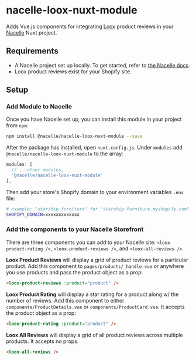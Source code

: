 # nacelle-loox-nuxt-module

Adds Vue.js components for integrating [Loox](https://loox.app/) product reviews in your [Nacelle](https://getnacelle.com/) Nuxt project.

## Requirements

- A Nacelle project set up locally. To get started, refer to [the Nacelle docs](https://docs.getnacelle.com).
- Loox product reviews exist for your Shopify site.

## Setup

### Add Module to Nacelle

Once you have Nacelle set up, you can install this module in your project from `npm`:

```sh
npm install @nacelle/nacelle-loox-nuxt-module --save
```

After the package has installed, open `nuxt.config.js`. Under `modules` add `@nacelle/nacelle-loox-nuxt-module` to the array:

```js
modules: [
  // ...other modules,
  '@nacelle/nacelle-loox-nuxt-module'
],
```

Then add your store's Shopify domain to your environment variables `.env` file:

```sh
# example: "starship-furniture" for "starship-furniture.myshopify.com"
SHOPIFY_DOMAIN=xxxxxxxxxxxxx
```

### Add the components to your Nacelle Storefront

There are three components you can add to your Nacelle site: `<loox-product-rating />`, `<loox-product-reviews />`, and `<loox-all-reviews />`.

**Loox Product Reviews** will display a grid of product reviews for a particular product. Add this component to `pages/products/_handle.vue` or anywhere you use products and pass the product object as a prop:

```html
<loox-product-reviews :product="product" />
```

**Loox Product Rating** will display a star rating for a product along w/ the number of reviews. Add this component to either `components/ProductDetails.vue` or `components/ProductCard.vue`. It accepts the product object as a prop:

```html
<loox-product-rating :product="product" />
```

**Loox All Reviews** will display a grid of all product reviews across multiple products. It accepts no props.

```html
<loox-all-reviews />
```
